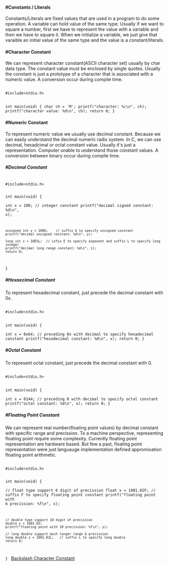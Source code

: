<h4>#Constants / Literals</h4>
<p>Constants/Literals are fixed values that are used in a program to do some operation. A variable can hold value of the same type. Usually if we want to square a number, first we have to represent the value with a variable and then we have to square it. When we initialize a variable, we just give that varaible an initial value of the same type and the value is a constant/literals.</p>

<h4>#Character Constant</h4>
<p>We can represent character constant(ASCII character set) usually by char data type. The constant value must be enclosed by single quotes. Usually the constant is just a prototype of a character that is associated with a numeric value. A conversion occur during compile time.</p>
<code>
#include&lt;stdio.h&gt;

int main(void) {
	char ch = 'M';
	printf("character: %c\n", ch);
	printf("character value: %d\n", ch);
	return 0;
}
</code>

<h4>#Numeric Constant</h4>
<p>To represent numeric value we usually use decimal constant. Because we can easily understand the decimal numeric radix system. In C, we can use decimal, hexadcimal or octal constant value. Usually it's just a representation. Computer unable to understand those constant values. A conversion between binary occur during compile time.</p>
<h5>#Decimal Constant</h5>
<code>
#include&lt;stdio.h&gt;

int main(void) {               
	int x = 100;   // integer constant
	printf("decimal signed constant: %d\n", x);
	
	unsigned int y = 100U;    // suffix U to specify unsigned constant
	printf("decimal unsigned constant: %d\n", y);
	
	long int z = 10E5L;  // infix E to specify exponent and suffix L to specify long integer
	printf("decimal long range constant: %d\n", z);
	return 0;
}
</code>

<h5>#Hexaecimal Constant</h5>
<p>To represent hexadecimal constant, just precede the decimal constant with 0x.</p>
<code>
#include&lt;stdio.h&gt;

int main(void) {               
	int x = 0x64;  // preceding 0x with decimal to specify hexadecimal constant
	printf("hexadecimal constant: %d\n", x);
	return 0;
}
</code>

<h5>#Octal Constant</h5>
<p>To represent octal constant, just precede the decimal constant with 0.</p>
<code>
#include&lt;stdio.h&gt;

int main(void) {               
	int x = 0144;   // preceding 0 with decimal to specify octal constant
	printf("octal constant: %d\n", x);
	return 0;
}
</code>

<h5>#Floating Point Constant</h5>
<p>We can represent real number(floating point values) by decimal constant with specific range and precission. To a machine perspective, representing floating point require some complexity. Currently floating point representation are hardware based. But few a past, floating point representation were just languauge implementation defined appromixation floating point arithmetic.</p>
<code>
#include&lt;stdio.h&gt;

int main(void) {   
	// float type support 6 digit of precission
	float x = 1001.02F;   // suffix F to specify floating point constant
	printf("floating point with 6 precission: %f\n", x);
	
	// double type support 10 digit of precission
	double y = 1002.02;
	printf("floating point with 10 precission: %f\n", y);
	
	// long double support much longer range & precission
	long double z = 1002.02L; 	// suffix L to specify long double 
	return 0;
}
</code>
<a href="#" class="post pull-right btn btn-sm btn-info" id="backslash_constant">Backslash Character Constant <span class="glyphicon glyphicon-forward"></span></a><br><br><br><br><br>